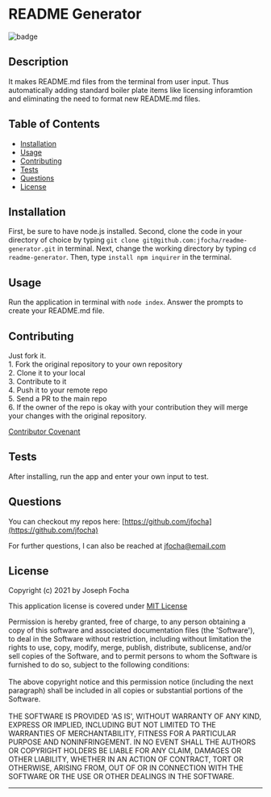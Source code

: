 # README Generator

  ![badge](https://img.shields.io/badge/license-MIT%20License-green)

  ## Description 
  
  It makes README.md files from the terminal from user input. Thus automatically adding standard boiler plate items like licensing inforamtion and eliminating the need to format new README.md files.
  

  ## Table of Contents
  
  * [Installation](#installation)
  * [Usage](#usage)
  * [Contributing](#Contributing)
  * [Tests](#tests)
  * [Questions](#questions)
  * [License](#license)
  
  
  ## Installation
  
  First, be sure to have node.js installed. Second, clone the code in your directory of choice by typing `git clone git@github.com:jfocha/readme-generator.git` in terminal. Next, change the working directory by typing `cd readme-generator`. Then, type `install npm inquirer` in the terminal. 
  
  
  ## Usage 
  
  Run the application in terminal with `node index`. Answer the prompts to create your README.md file.
  
  
  ## Contributing

  Just fork it. <br /> 1. Fork the original repository to your own repository <br /> 2. Clone it to your local <br /> 3. Contribute to it <br /> 4. Push it to your remote repo <br /> 5. Send a PR to the main repo <br /> 6. If the owner of the repo is okay with your contribution they will merge your changes with the original repository.
  
  [Contributor Covenant](https://www.contributor-covenant.org/version/2/0/code_of_conduct/)


  ## Tests
  
  After installing, run the app and enter your own input to test.


  ## Questions

  You can checkout my repos here: [https://github.com/jfocha](https://github.com/jfocha)

  For further questions, I can also be reached at jfocha@email.com


  ## License
  
  Copyright (c) 2021 by Joseph Focha

  This application license is covered under [MIT License](https://choosealicense.com/licenses/mit/)
  
  Permission is hereby granted, free of charge, to any person obtaining a copy of this software and associated documentation files (the 'Software'), to deal in the Software without restriction, including without limitation the rights to use, copy, modify, merge, publish, distribute, sublicense, and/or sell copies of the Software, and to permit persons to whom the Software is furnished to do so, subject to the following conditions: <br /> <br /> The above copyright notice and this permission notice (including the next paragraph) shall be included in all copies or substantial portions of the Software. <br /> <br /> THE SOFTWARE IS PROVIDED 'AS IS', WITHOUT WARRANTY OF ANY KIND, EXPRESS OR IMPLIED, INCLUDING BUT NOT LIMITED TO THE WARRANTIES OF MERCHANTABILITY, FITNESS FOR A PARTICULAR PURPOSE AND NONINFRINGEMENT. IN NO EVENT SHALL THE AUTHORS OR COPYRIGHT HOLDERS BE LIABLE FOR ANY CLAIM, DAMAGES OR OTHER LIABILITY, WHETHER IN AN ACTION OF CONTRACT, TORT OR OTHERWISE, ARISING FROM, OUT OF OR IN CONNECTION WITH THE SOFTWARE OR THE USE OR OTHER DEALINGS IN THE SOFTWARE.
  
  ---

  
